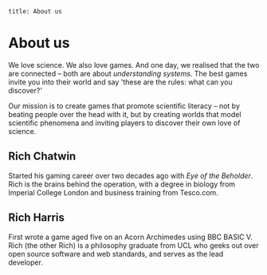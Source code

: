 ```
title: About us
```

<h1>About us</h1>

We love science. We also love games. And one day, we realised that the two are connected &ndash; both are about *understanding systems*. The best games invite you into their world and say 'these are the rules: what can you discover?'

Our mission is to create games that promote scientific literacy &ndash; not by beating people over the head with it, but by creating worlds that model scientific phenomena and inviting players to discover their own love of science.

<div class='left'>
	<h2>Rich Chatwin</h2>
	<p>Started his gaming career over two decades ago with <em>Eye of the Beholder</em>. Rich is the brains behind the operation, with a degree in biology from Imperial College London and business training from Tesco.com.</p>
</div>


<div class='right'>
	<h2>Rich Harris</h2>
	<p>First wrote a game aged five on an Acorn Archimedes using BBC BASIC V. Rich (the other Rich) is a philosophy graduate from UCL who geeks out over open source software and web standards, and serves as the lead developer.</p>
</div>